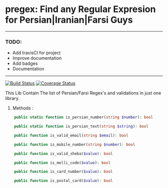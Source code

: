 # pregex: Find any Regular Expresion for Persian|Iranian|Farsi Guys
***

### TODO: 
- Add travisCI for project
- Improve documentation
- Add badges
- Documentation

 ---
 
[![Build Status](https://travis-ci.com/sedhossein/pregex.svg?branch=master)](https://travis-ci.com/sedhossein/pregex)
[![Coverage Status](https://coveralls.io/repos/github/sedhossein/pregex/badge.svg?branch=master)](https://coveralls.io/github/sedhossein/pregex?branch=master)
 
This Lib Contain The list of Persian/Farsi Regex's and validations in just one library.



1. Methods : 

```php
    public static function is_persian_number(string $number): bool
```

```php
    public static function is_persian_text(string $string): bool
```

```php
    public function is_valid_email(string $email): bool
```

```php
    public function is_mobile_number(string $number): bool
```

```php
    public function is_valid_sheba($value): bool
```

```php
    public function is_melli_code($value): bool
```

```php
    public function is_card_number($value): bool
```

```php
    public function is_postal_card($value): bool
```
